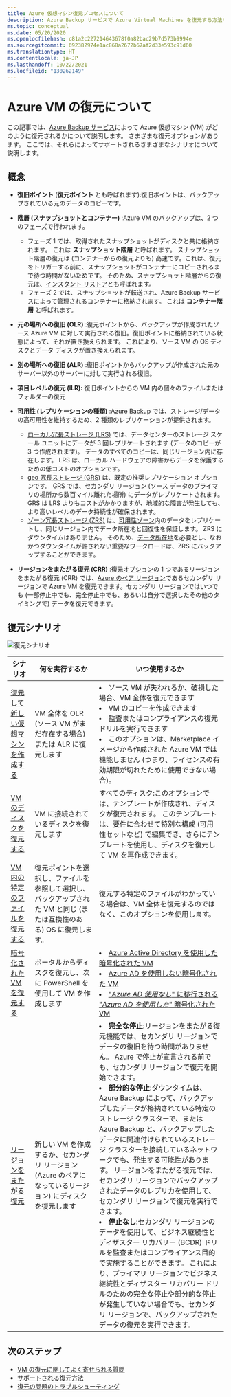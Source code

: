 ```yaml
---
title: Azure 仮想マシン復元プロセスについて
description: Azure Backup サービスで Azure Virtual Machines を復元する方法を説明します
ms.topic: conceptual
ms.date: 05/20/2020
ms.openlocfilehash: c81a2c227214643678f0a82bac29b7d573b9994e
ms.sourcegitcommit: 692382974e1ac868a2672b67af2d33e593c91d60
ms.translationtype: HT
ms.contentlocale: ja-JP
ms.lasthandoff: 10/22/2021
ms.locfileid: "130262149"
---
```

# <a name="about-azure-vm-restore"></a>Azure VM の復元について

この記事では、[Azure Backup サービス](./backup-overview.md)によって Azure 仮想マシン (VM) がどのように復元されるかについて説明します。 さまざまな復元オプションがあります。 ここでは、それらによってサポートされるさまざまなシナリオについて説明します。

## <a name="concepts"></a>概念

- **復旧ポイント** (**復元ポイント** とも呼ばれます):復旧ポイントは、バックアップされている元のデータのコピーです。

- **階層 (スナップショットとコンテナー)** :Azure VM のバックアップは、2 つのフェーズで行われます。

  - フェーズ 1 では、取得されたスナップショットがディスクと共に格納されます。 これは **スナップショット階層** と呼ばれます。 スナップショット階層の復元は (コンテナーからの復元よりも) 高速です。これは、復元をトリガーする前に、スナップショットがコンテナーにコピーされるまで待つ時間がないためです。 そのため、スナップショット階層からの復元は、[インスタント リストア](./backup-instant-restore-capability.md)とも呼ばれます。
  - フェーズ 2 では、スナップショットが転送され、Azure Backup サービスによって管理されるコンテナーに格納されます。 これは **コンテナー階層** と呼ばれます。

- **元の場所への復旧 (OLR)** :復元ポイントから、バックアップが作成されたソース Azure VM に対して実行される復旧。復旧ポイントに格納されている状態によって、それが置き換えられます。 これにより、ソース VM の OS ディスクとデータ ディスクが置き換えられます。

- **別の場所への復旧 (ALR)** :復旧ポイントからバックアップが作成された元のサーバー以外のサーバーに対して実行される復旧。

- **項目レベルの復元 (ILR):** 復旧ポイントからの VM 内の個々のファイルまたはフォルダーの復元

- **可用性 (レプリケーションの種類)** :Azure Backup では、ストレージ/データの高可用性を維持するため、2 種類のレプリケーションが提供されます。
  - [ローカル冗長ストレージ (LRS)](../storage/common/storage-redundancy.md#locally-redundant-storage) では、データセンターのストレージ スケール ユニットにデータが 3 回レプリケートされます (データのコピーが 3 つ作成されます)。 データのすべてのコピーは、同じリージョン内に存在します。 LRS は、ローカル ハードウェアの障害からデータを保護するための低コストのオプションです。
  - [geo 冗長ストレージ (GRS)](../storage/common/storage-redundancy.md#geo-redundant-storage) は、既定の推奨レプリケーション オプションです。 GRS では、セカンダリ リージョン (ソース データのプライマリの場所から数百マイル離れた場所) にデータがレプリケートされます。 GRS は LRS よりもコストがかかりますが、地域的な障害が発生しても、より高いレベルのデータ持続性が確保されます。
  - [ゾーン冗長ストレージ (ZRS)](../storage/common/storage-redundancy.md#zone-redundant-storage) は、[可用性ゾーン](../availability-zones/az-overview.md#availability-zones)内のデータをレプリケートし、同じリージョン内でデータ所在地と回復性を保証します。 ZRS にダウンタイムはありません。 そのため、[データ所在地](https://azure.microsoft.com/resources/achieving-compliant-data-residency-and-security-with-azure/)を必要とし、なおかつダウンタイムが許されない重要なワークロードは、ZRS にバックアップすることができます。

- **リージョンをまたがる復元 (CRR)** :[復元オプション](./backup-azure-arm-restore-vms.md#restore-options)の 1 つであるリージョンをまたがる復元 (CRR) では、[Azure のペア リージョン](../best-practices-availability-paired-regions.md#what-are-paired-regions)であるセカンダリ リージョンで Azure VM を復元できます。セカンダリ リージョンではいつでも (一部停止中でも、完全停止中でも、あるいは自分で選択したその他のタイミングで) データを復元できます。 

## <a name="restore-scenarios"></a>復元シナリオ

![復元シナリオ ](./media/about-azure-vm-restore/recovery-scenarios.png)

| **シナリオ**                                                 | **何を実行するか**                                             | **いつ使用するか**                                              |
| ------------------------------------------------------------ | ------------------------------------------------------------ | ------------------------------------------------------------ |
| [復元して新しい仮想マシンを作成する](./backup-azure-arm-restore-vms.md) | VM 全体を OLR (ソース VM がまだ存在する場合) または ALR に復元します | <li> ソース VM が失われるか、破損した場合、VM 全体を復元できます  <li> VM のコピーを作成できます  <li> 監査またはコンプライアンスの復元ドリルを実行できます  <li> このオプションは、Marketplace イメージから作成された Azure VM では機能しません (つまり、ライセンスの有効期限が切れたために使用できない場合)。 |
| [VM のディスクを復元する](./backup-azure-arm-restore-vms.md#restore-disks) | VM に接続されているディスクを復元します                             |  すべてのディスク:このオプションでは、テンプレートが作成され、ディスクが復元されます。 このテンプレートは、要件に合わせて特別な構成 (可用性セットなど) で編集でき、さらにテンプレートを使用し、ディスクを復元して VM を再作成できます。 |
| [VM 内の特定のファイルを復元する](./backup-azure-restore-files-from-vm.md) | 復元ポイントを選択し、ファイルを参照して選択し、バックアップされた VM と同じ (または互換性のある) OS に復元します。 |  復元する特定のファイルがわかっている場合は、VM 全体を復元するのではなく、このオプションを使用します。 |
| [暗号化された VM を復元する](./backup-azure-vms-encryption.md) | ポータルからディスクを復元し、次に PowerShell を使用して VM を作成します | <li> [Azure Active Directory を使用した暗号化された VM](../virtual-machines/windows/disk-encryption-windows-aad.md)  <li> [Azure AD を使用しない暗号化された VM](../virtual-machines/windows/disk-encryption-windows.md) <li> ["*Azure AD 使用なし*" に移行される "*Azure AD を使用した*" 暗号化された VM](../virtual-machines/windows/disk-encryption-faq.yml#can-i-migrate-vms-that-were-encrypted-with-an-azure-ad-app-to-encryption-without-an-azure-ad-app-) |
| [リージョンをまたがる復元](./backup-azure-arm-restore-vms.md#cross-region-restore) | 新しい VM を作成するか、セカンダリ リージョン (Azure のペアになっているリージョン) にディスクを復元します | <li> **完全な停止**:リージョンをまたがる復元機能では、セカンダリ リージョンでデータの復旧を待つ時間がありません。 Azure で停止が宣言される前でも、セカンダリ リージョンで復元を開始できます。 <li> **部分的な停止**:ダウンタイムは、Azure Backup によって、バックアップしたデータが格納されている特定のストレージ クラスターで、または Azure Backup と、バックアップしたデータに関連付けられているストレージ クラスターを接続しているネットワークでも、発生する可能性があります。 リージョンをまたがる復元では、セカンダリ リージョンでバックアップされたデータのレプリカを使用して、セカンダリ リージョンで復元を実行できます。 <li> **停止なし**:セカンダリ リージョンのデータを使用して、ビジネス継続性とディザスター リカバリー (BCDR) ドリルを監査またはコンプライアンス目的で実施することができます。 これにより、プライマリ リージョンでビジネス継続性とディザスター リカバリー ドリルのための完全な停止や部分的な停止が発生していない場合でも、セカンダリ リージョンで、バックアップされたデータの復元を実行できます。  |

## <a name="next-steps"></a>次のステップ

- [VM の復元に関してよく寄せられる質問](./backup-azure-vm-backup-faq.yml)
- [サポートされる復元方法](./backup-support-matrix-iaas.md#supported-restore-methods)
- [復元の問題のトラブルシューティング](./backup-azure-vms-troubleshoot.md#restore)
